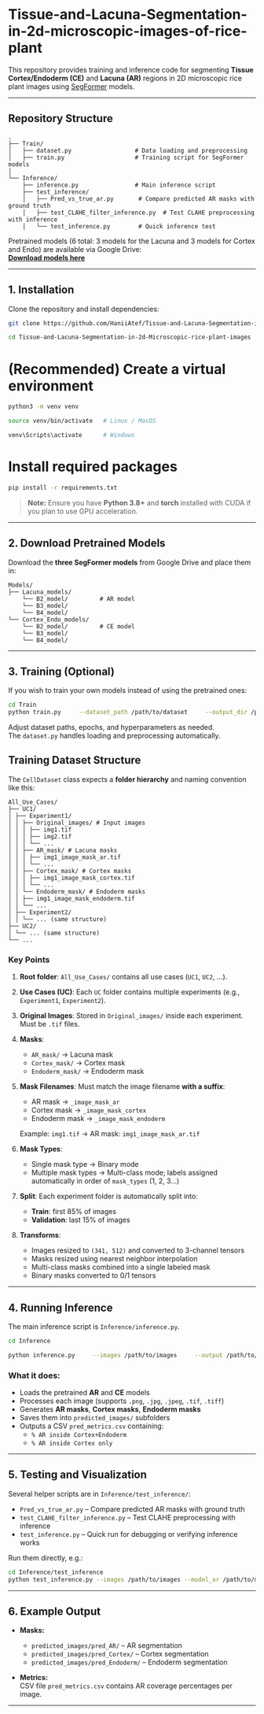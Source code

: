# Tissue-and-Lacuna-Segmentation-in-2d-microscopic-images-of-rice-plant

This repository provides training and inference code for segmenting **Tissue Cortex/Endoderm (CE)** and **Lacuna (AR)** regions in 2D microscopic rice plant images using [SegFormer](https://huggingface.co/docs/transformers/model_doc/segformer) models.

---

## Repository Structure

```
.
├── Train/
│   ├── dataset.py                  # Data loading and preprocessing
│   ├── train.py                    # Training script for SegFormer models
│
└── Inference/
    ├── inference.py                # Main inference script
    ├── test_inference/
    │   ├── Pred_vs_true_ar.py       # Compare predicted AR masks with ground truth
    │   ├── test_CLAHE_filter_inference.py  # Test CLAHE preprocessing with inference
    │   └── test_inference.py        # Quick inference test
```

Pretrained models (6 total: 3 models for the Lacuna and 3 models for Cortex and Endo) are available via Google Drive:  
**[Download models here](https://drive.google.com/drive/folders/1Xd785QHcLC2CnkLLYYvWH1R51p2i2uLS?usp=drive_link)**

---

## 1. Installation

Clone the repository and install dependencies:
```bash
git clone https://github.com/HaniiAtef/Tissue-and-Lacuna-Segmentation-in-2d-Microscopic-rice-plant-images.git

```
```bash
cd Tissue-and-Lacuna-Segmentation-in-2d-Microscopic-rice-plant-images
```

# (Recommended) Create a virtual environment
```bash
python3 -m venv venv
```
```bash
source venv/bin/activate   # Linux / MacOS
```

```bash
venv\Scripts\activate      # Windows
```


# Install required packages
```bash
pip install -r requirements.txt
```

> **Note:** Ensure you have **Python 3.8+** and **torch** installed with CUDA if you plan to use GPU acceleration.

---

## 2. Download Pretrained Models

Download the **three SegFormer models** from Google Drive and place them in:

```
Models/
├── Lacuna_models/
    └── B2_model/         # AR model
    └── B3_model/
    └── B4_model/ 
└── Cortex_Endo_models/
    └── B2_model/         # CE model
    └── B3_model/
    └── B4_model/ 
```

---

## 3. Training (Optional)

If you wish to train your own models instead of using the pretrained ones:

```bash
cd Train
python train.py     --dataset_path /path/to/dataset     --output_dir /path/to/save/model     --epochs 50     --batch_size 8
```

Adjust dataset paths, epochs, and hyperparameters as needed.  
The `dataset.py` handles loading and preprocessing automatically.


## Training Dataset Structure

The `CellDataset` class expects a **folder hierarchy** and naming convention like this:


```
All_Use_Cases/
├── UC1/
│ ├── Experiment1/
│ │ ├── Original_images/ # Input images
│ │ │ ├── img1.tif
│ │ │ ├── img2.tif
│ │ │ └── ...
│ │ ├── AR_mask/ # Lacuna masks
│ │ │ ├── img1_image_mask_ar.tif
│ │ │ └── ...
│ │ ├── Cortex_mask/ # Cortex masks
│ │ │ ├── img1_image_mask_cortex.tif
│ │ │ └── ...
│ │ └── Endoderm_mask/ # Endoderm masks
│ │ ├── img1_image_mask_endoderm.tif
│ │ └── ...
│ ├── Experiment2/
│ │ └── ... (same structure)
├── UC2/
│ └── ... (same structure)
└── ...

```

### Key Points

1. **Root folder**: `All_Use_Cases/` contains all use cases (`UC1`, `UC2`, …).  
2. **Use Cases (UC)**: Each `UC` folder contains multiple experiments (e.g., `Experiment1`, `Experiment2`).  
3. **Original Images**: Stored in `Original_images/` inside each experiment. Must be `.tif` files.  
4. **Masks**:  
   - `AR_mask/` → Lacuna mask  
   - `Cortex_mask/` → Cortex mask  
   - `Endoderm_mask/` → Endoderm mask  
5. **Mask Filenames**: Must match the image filename **with a suffix**:  
   - AR mask → `_image_mask_ar`  
   - Cortex mask → `_image_mask_cortex`  
   - Endoderm mask → `_image_mask_endoderm`  

   Example: `img1.tif` → AR mask: `img1_image_mask_ar.tif`  
6. **Mask Types**:  
   - Single mask type → Binary mode  
   - Multiple mask types → Multi-class mode; labels assigned automatically in order of `mask_types` (1, 2, 3…)  
7. **Split**: Each experiment folder is automatically split into:  
   - **Train**: first 85% of images  
   - **Validation**: last 15% of images  
8. **Transforms**:  
   - Images resized to `(341, 512)` and converted to 3-channel tensors  
   - Masks resized using nearest neighbor interpolation  
   - Multi-class masks combined into a single labeled mask  
   - Binary masks converted to 0/1 tensors

---

## 4. Running Inference

The main inference script is `Inference/inference.py`.

```bash
cd Inference

python inference.py     --images /path/to/images     --output /path/to/output_dir     --model_ar /path/to/Lacuna_models/B2_model     --model_ce /path/to/Cortex_Endo_models/B2_model
```

### What it does:
- Loads the pretrained **AR** and **CE** models  
- Processes each image (supports `.png`, `.jpg`, `.jpeg`, `.tif`, `.tiff`)  
- Generates **AR masks**, **Cortex masks**, **Endoderm masks**  
- Saves them into `predicted_images/` subfolders  
- Outputs a CSV `pred_metrics.csv` containing:  
  - `% AR inside Cortex+Endoderm`  
  - `% AR inside Cortex only`  

---

## 5. Testing and Visualization

Several helper scripts are in `Inference/test_inference/`:

- `Pred_vs_true_ar.py` – Compare predicted AR masks with ground truth  
- `test_CLAHE_filter_inference.py` – Test CLAHE preprocessing with inference  
- `test_inference.py` – Quick run for debugging or verifying inference works  

Run them directly, e.g.:

```bash
cd Inference/test_inference
python test_inference.py --images /path/to/images --model_ar /path/to/model
```

---

## 6. Example Output

- **Masks:**  
  - `predicted_images/pred_AR/` – AR segmentation  
  - `predicted_images/pred_Cortex/` – Cortex segmentation  
  - `predicted_images/pred_Endoderm/` – Endoderm segmentation  

- **Metrics:**  
  CSV file `pred_metrics.csv` contains AR coverage percentages per image.

---


